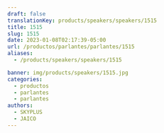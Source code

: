 ```yaml
---
draft: false
translationKey: products/speakers/speakers/1515
title: 1515
slug: 1515
date: 2023-01-08T02:17:39-05:00
url: /productos/parlantes/parlantes/1515
aliases:
  - /products/speakers/speakers/1515

banner: img/products/speakers/1515.jpg
categories: 
  - productos
  - parlantes
  - parlantes
authors:
  - SKYPLUS
  - JAICO
---
```

